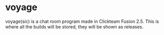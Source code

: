 # voyage
voyage(sic) is a chat room program made in Clickteam Fusion 2.5.
This is where all the builds will be stored, they will be shown as releases.
